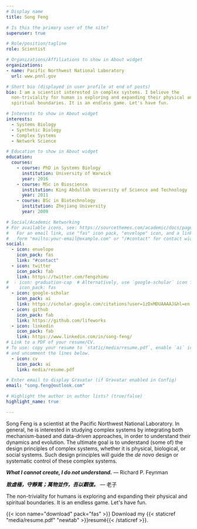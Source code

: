 ```yaml
---
# Display name
title: Song Feng

# Is this the primary user of the site?
superuser: true

# Role/position/tagline
role: Scientist

# Organizations/Affiliations to show in About widget
organizations:
- name: Pacific Northwest National Laboratory
  url: www.pnnl.gov

# Short bio (displayed in user profile at end of posts)
bio: I am a scientist interested in complex systems. I believe the
  non-triviality for human is exploring and expanding their physical and
  spiritual boundaries. It is an endless game. Let's have fun.

# Interests to show in About widget
interests:
  - Systems Biology
  - Synthetic Biology
  - Complex Systems
  - Network Science

# Education to show in About widget
education:
  courses:
    - course: PhD in Systems Biology
      institution: University of Warwick
      year: 2016
    - course: MSc in Bioscience
      institution: King Abdullah University of Science and Technology
      year: 2011
    - course: BSc in Biotechnology
      institution: Zhejiang University
      year: 2009

# Social/Academic Networking
# For available icons, see: https://sourcethemes.com/academic/docs/page-builder/#icons
#   For an email link, use "fas" icon pack, "envelope" icon, and a link in the
#   form "mailto:your-email@example.com" or "/#contact" for contact widget.
social:
  - icon: envelope
    icon_pack: fas
    link: "#contact"
  - icon: twitter
    icon_pack: fab
    link: https://twitter.com/fengzhimu
#  - icon: graduation-cap  # Alternatively, use `google-scholar` icon from `ai` icon pack
#    icon_pack: fas
  - icon: google-scholar
    icon_pack: ai
    link: https://scholar.google.com/citations?user=1zDxMDUAAAAJ&hl=en
  - icon: github
    icon_pack: fab
    link: https://github.com/lifeworks
  - icon: linkedin
    icon_pack: fab
    link: https://www.linkedin.com/in/song-feng/
# Link to a PDF of your resume/CV.
# To use: copy your resume to `static/media/resume.pdf`, enable `ai` icons in `params.toml`, 
# and uncomment the lines below.
  - icon: cv
    icon_pack: ai
    link: media/resume.pdf

# Enter email to display Gravatar (if Gravatar enabled in Config)
email: "song.feng@outlook.com"

# Highlight the author in author lists? (true/false)
highlight_name: true

---
```


Song Feng is a scientist at the Pacific Northwest National Laboratory. In general, he is interested in studying complex systems by integrating both mechanism-based and data-driven approaches, in order to understand their dynamics and evolution. The ultimate goal is to understand (some of) the design principles of complex systems, whether it is physical, biological, or social systems. Such design principles will guide the *de novo* design or systematic control of these complex systems.

***What I cannot create, I do not understand.*** — Richard P. Feynman

***致虛極，守靜篤；萬物並作，吾以觀復。*** — 老子

The non-triviality for humans is exploring and expanding their physical and spiritual boundaries. It is an endless game. Let's have fun.

{{< icon name="download" pack="fas" >}} Download my {{< staticref "media/resume.pdf" "newtab" >}}resumé{{< /staticref >}}.

